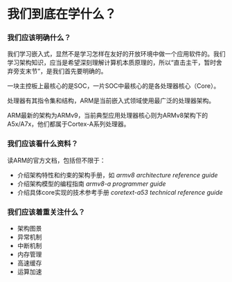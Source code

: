 # 我们到底在学什么？

### 我们应该明确什么？

我们学习嵌入式，显然不是学习怎样在友好的开放环境中做一个应用软件的。我们学习架构知识，应当是希望深刻理解计算机本质原理的，所以“直击主干，暂时舍弃旁支末节”，是我们首先要明确的。

一块主控板上最核心的是SOC，一片SOC中最核心的是各处理器核心（Core）。

处理器有其指令集和结构，ARM是当前嵌入式领域使用最广泛的处理器架构。

ARM最新的架构为ARMv9，当前典型应用处理器核心则为ARMv8架构下的A5x/A7x，他们都属于Cortex-A系列处理器。

### 我们应该看什么资料？

读ARM的官方文档，包括但不限于：

- 介绍架构特性和约束的架构手册，如 *armv8 architecture reference guide*
- 介绍架构模型的编程指南 *armv8-a programmer guide*
- 介绍具体core实现的技术参考手册 *coretext-a53 technical reference guide*

### 我们应该着重关注什么？

- 架构图景
- 异常机制
- 中断机制
- 内存管理
- 高速缓存
- 运算加速